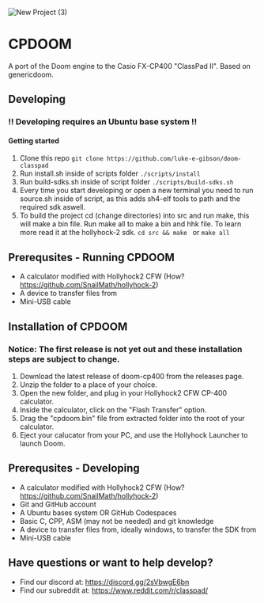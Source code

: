 ![New Project (3)](https://github.com/casioCalaulatorModding/doom-classpad/assets/84308737/60cda805-8dcf-400f-b9c8-d9fa6a2d8ff1)

# CPDOOM
A port of the Doom engine to the Casio FX-CP400 "ClassPad II". Based on genericdoom.

## Developing
### **!! Developing requires an Ubuntu base system !!**

#### Getting started
1. Clone this repo ```git clone https://github.com/luke-e-gibson/doom-classpad ```
2. Run install.sh inside of scripts folder ```./scripts/install ```
3. Run build-sdks.sh inside of script folder ```./scripts/build-sdks.sh ```
4. Every time you start developing or open a new terminal you need to run source.sh inside of script, as this adds sh4-elf tools to path and the required sdk aswell.
5. To build the project cd (change directories) into src and run make, this will make a bin file. Run make all to make a bin and hhk file. To learn more read it at the hollyhock-2 sdk. ``` cd src && make  ``` or ``` make all ```

## Prerequsites - Running CPDOOM
- A calculator modified with Hollyhock2 CFW (How? https://github.com/SnailMath/hollyhock-2)
- A device to transfer files from
- Mini-USB cable

## Installation of CPDOOM
### Notice: The first release is not yet out and these installation steps are subject to change.

1. Download the latest release of doom-cp400 from the releases page.
2. Unzip the folder to a place of your choice.
3. Open the new folder, and plug in your Hollyhock2 CFW CP-400 calculator.
4. Inside the calculator, click on the "Flash Transfer" option.
5. Drag the "cpdoom.bin" file from extracted folder into the root of your calculator.
6. Eject your calucator from your PC, and use the Hollyhock Launcher to launch Doom.


## Prerequsites - Developing 
- A calculator modified with Hollyhock2 CFW (How? https://github.com/SnailMath/hollyhock-2)
- Git and GitHub account
- A Ubuntu bases system OR GitHub Codespaces
- Basic C, CPP, ASM (may not be needed) and git knowledge
- A device to transfer files from, ideally windows, to transfer the SDK from
- Mini-USB cable

## Have questions or want to help develop?

- Find our discord at: https://discord.gg/2sVbwgE6bn
- Find our subreddit at: https://www.reddit.com/r/classpad/
